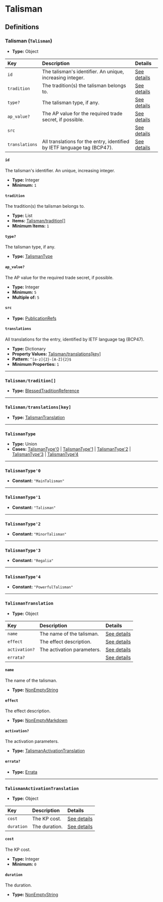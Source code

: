 # Talisman

## Definitions

### <a name="Talisman"></a> Talisman (`Talisman`)

- **Type:** Object

Key | Description | Details
:-- | :-- | :--
`id` | The talisman's identifier. An unique, increasing integer. | <a href="#Talisman/id">See details</a>
`tradition` | The tradition(s) the talisman belongs to. | <a href="#Talisman/tradition">See details</a>
`type?` | The talisman type, if any. | <a href="#Talisman/type">See details</a>
`ap_value?` | The AP value for the required trade secret, if possible. | <a href="#Talisman/ap_value">See details</a>
`src` |  | <a href="#Talisman/src">See details</a>
`translations` | All translations for the entry, identified by IETF language tag (BCP47). | <a href="#Talisman/translations">See details</a>

#### <a name="Talisman/id"></a> `id`

The talisman's identifier. An unique, increasing integer.

- **Type:** Integer
- **Minimum:** `1`

#### <a name="Talisman/tradition"></a> `tradition`

The tradition(s) the talisman belongs to.

- **Type:** List
- **Items:** <a href="#Talisman/tradition[]">Talisman/tradition[]</a>
- **Minimum Items:** `1`

#### <a name="Talisman/type"></a> `type?`

The talisman type, if any.

- **Type:** <a href="#TalismanType">TalismanType</a>

#### <a name="Talisman/ap_value"></a> `ap_value?`

The AP value for the required trade secret, if possible.

- **Type:** Integer
- **Minimum:** `5`
- **Multiple of:** `5`

#### <a name="Talisman/src"></a> `src`

- **Type:** <a href="./source/_PublicationRef.md#PublicationRefs">PublicationRefs</a>

#### <a name="Talisman/translations"></a> `translations`

All translations for the entry, identified by IETF language tag (BCP47).

- **Type:** Dictionary
- **Property Values:** <a href="#Talisman/translations[key]">Talisman/translations[key]</a>
- **Pattern:** `^[a-z]{2}-[A-Z]{2}$`
- **Minimum Properties:** `1`

---

### <a name="Talisman/tradition[]"></a> `Talisman/tradition[]`

- **Type:** <a href="./_SimpleReferences.md#BlessedTraditionReference">BlessedTraditionReference</a>

---

### <a name="Talisman/translations[key]"></a> `Talisman/translations[key]`

- **Type:** <a href="#TalismanTranslation">TalismanTranslation</a>

---

### <a name="TalismanType"></a> `TalismanType`

- **Type:** Union
- **Cases:** <a href="#TalismanType'0">TalismanType'0</a> | <a href="#TalismanType'1">TalismanType'1</a> | <a href="#TalismanType'2">TalismanType'2</a> | <a href="#TalismanType'3">TalismanType'3</a> | <a href="#TalismanType'4">TalismanType'4</a>

---

### <a name="TalismanType'0"></a> `TalismanType'0`

- **Constant:** `"MainTalisman"`

---

### <a name="TalismanType'1"></a> `TalismanType'1`

- **Constant:** `"Talisman"`

---

### <a name="TalismanType'2"></a> `TalismanType'2`

- **Constant:** `"MinorTalisman"`

---

### <a name="TalismanType'3"></a> `TalismanType'3`

- **Constant:** `"Regalia"`

---

### <a name="TalismanType'4"></a> `TalismanType'4`

- **Constant:** `"PowerfulTalisman"`

---

### <a name="TalismanTranslation"></a> `TalismanTranslation`

- **Type:** Object

Key | Description | Details
:-- | :-- | :--
`name` | The name of the talisman. | <a href="#TalismanTranslation/name">See details</a>
`effect` | The effect description. | <a href="#TalismanTranslation/effect">See details</a>
`activation?` | The activation parameters. | <a href="#TalismanTranslation/activation">See details</a>
`errata?` |  | <a href="#TalismanTranslation/errata">See details</a>

#### <a name="TalismanTranslation/name"></a> `name`

The name of the talisman.

- **Type:** <a href="./_NonEmptyString.md#NonEmptyString">NonEmptyString</a>

#### <a name="TalismanTranslation/effect"></a> `effect`

The effect description.

- **Type:** <a href="./_NonEmptyString.md#NonEmptyMarkdown">NonEmptyMarkdown</a>

#### <a name="TalismanTranslation/activation"></a> `activation?`

The activation parameters.

- **Type:** <a href="#TalismanActivationTranslation">TalismanActivationTranslation</a>

#### <a name="TalismanTranslation/errata"></a> `errata?`

- **Type:** <a href="./source/_Erratum.md#Errata">Errata</a>

---

### <a name="TalismanActivationTranslation"></a> `TalismanActivationTranslation`

- **Type:** Object

Key | Description | Details
:-- | :-- | :--
`cost` | The KP cost. | <a href="#TalismanActivationTranslation/cost">See details</a>
`duration` | The duration. | <a href="#TalismanActivationTranslation/duration">See details</a>

#### <a name="TalismanActivationTranslation/cost"></a> `cost`

The KP cost.

- **Type:** Integer
- **Minimum:** `0`

#### <a name="TalismanActivationTranslation/duration"></a> `duration`

The duration.

- **Type:** <a href="./_NonEmptyString.md#NonEmptyString">NonEmptyString</a>
